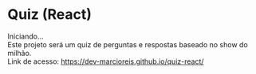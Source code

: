 # Quiz (React)
Iniciando...<br>
Este projeto será um quiz de perguntas e respostas baseado no show do milhão.<br>
Link de acesso: https://dev-marcioreis.github.io/quiz-react/
